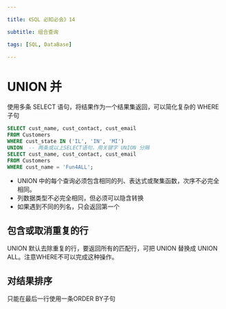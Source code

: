 ```yaml
---

title: 《SQL 必知必会》14

subtitle: 组合查询

tags: [SQL, DataBase]

---
```


# UNION 并
使用多条 SELECT 语句，将结果作为一个结果集返回，可以简化复杂的 WHERE 子句

```sql
SELECT cust_name, cust_contact, cust_email
FROM Customers
WHERE cust_state IN ('IL', 'IN', 'MI')
UNION  -- 两条或以上SELECT语句，用关键字 UNION 分隔
SELECT cust_name, cust_contact, cust_email
FROM Customers
WHERE cust_name = 'Fun4ALL';
```

- UNION 中的每个查询必须包含相同的列、表达式或聚集函数，次序不必完全相同。
- 列数据类型不必完全相同，但必须可以隐含转换
- 如果遇到不同的列名，只会返回第一个

## 包含或取消重复的行
UNION 默认去除重复的行，要返回所有的匹配行，可把 UNION 替换成 UNION ALL。注意WHERE不可以完成这种操作。

## 对结果排序
只能在最后一行使用一条ORDER BY子句